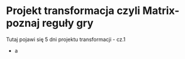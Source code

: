 # Projekt transformacja czyli Matrix-poznaj reguły gry
Tutaj pojawi się 5 dni projektu transformacji - cz.1
- a
